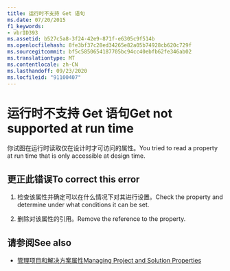 ```yaml
---
title: 运行时不支持 Get 语句
ms.date: 07/20/2015
f1_keywords:
- vbrID393
ms.assetid: b527c5a8-3f24-42e9-871f-e6305c9f514b
ms.openlocfilehash: 8fe3bf37c28ed34265e82a05b74928cb620c729f
ms.sourcegitcommit: bf5c5850654187705bc94cc40ebfb62fe346ab02
ms.translationtype: MT
ms.contentlocale: zh-CN
ms.lasthandoff: 09/23/2020
ms.locfileid: "91100407"
---
```

# <a name="get-not-supported-at-run-time"></a><span data-ttu-id="55186-102">运行时不支持 Get 语句</span><span class="sxs-lookup"><span data-stu-id="55186-102">Get not supported at run time</span></span>

<span data-ttu-id="55186-103">你试图在运行时读取仅在设计时才可访问的属性。</span><span class="sxs-lookup"><span data-stu-id="55186-103">You tried to read a property at run time that is only accessible at design time.</span></span>  
  
## <a name="to-correct-this-error"></a><span data-ttu-id="55186-104">更正此错误</span><span class="sxs-lookup"><span data-stu-id="55186-104">To correct this error</span></span>  
  
1. <span data-ttu-id="55186-105">检查该属性并确定可以在什么情况下对其进行设置。</span><span class="sxs-lookup"><span data-stu-id="55186-105">Check the property and determine under what conditions it can be set.</span></span>  
  
2. <span data-ttu-id="55186-106">删除对该属性的引用。</span><span class="sxs-lookup"><span data-stu-id="55186-106">Remove the reference to the property.</span></span>  
  
## <a name="see-also"></a><span data-ttu-id="55186-107">请参阅</span><span class="sxs-lookup"><span data-stu-id="55186-107">See also</span></span>

- [<span data-ttu-id="55186-108">管理项目和解决方案属性</span><span class="sxs-lookup"><span data-stu-id="55186-108">Managing Project and Solution Properties</span></span>](/visualstudio/ide/managing-project-and-solution-properties)
